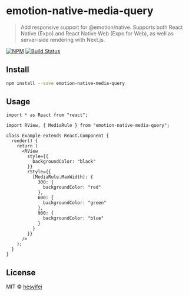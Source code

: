 # emotion-native-media-query

> Add responsive support for @emotion/native. Supports both React Native (Expo) and React Native Web (Expo for Web), as well as server-side rendering with Next.js.

[![NPM](https://img.shields.io/npm/v/emotion-native-media-query.svg)](https://www.npmjs.com/package/emotion-native-media-query)
[![Build Status](https://travis-ci.com/hesyifei/emotion-native-media-query.svg?branch=master)](https://travis-ci.com/hesyifei/emotion-native-media-query)

## Install

```bash
npm install --save emotion-native-media-query
```

## Usage

```tsx
import * as React from "react";

import RView, { MediaRule } from "emotion-native-media-query";

class Example extends React.Component {
  render() {
    return (
      <RView
        style={{
          backgroundColor: "black"
        }}
        rStyle={{
          [MediaRule.MaxWidth]: {
            300: {
              backgroundColor: "red"
            },
            600: {
              backgroundColor: "green"
            },
            900: {
              backgroundColor: "blue"
            }
          }
        }}
      />
    );
  }
}
```

## License

MIT © [hesyifei](https://github.com/hesyifei)
